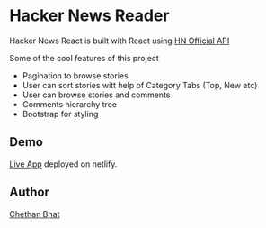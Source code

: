 # Hacker News Reader

Hacker News React is built with React using [HN Official API](https://github.com/HackerNews/API)

Some of the cool features of this project

- Pagination to browse stories
- User can sort stories witt help of Category Tabs (Top, New etc)
- User can browse stories and comments
- Comments hierarchy tree
- Bootstrap for styling

## Demo

[Live App](https://hackernews-reader-react.netlify.app/) deployed on netlify.

## Author

[Chethan Bhat](https://chethanbhat.com)
